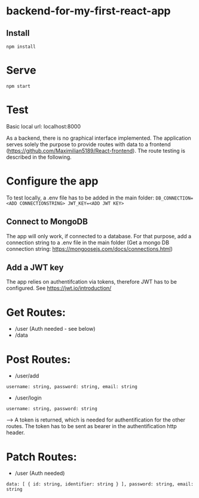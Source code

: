 # backend-for-my-first-react-app

## Install
`npm install`

# Serve
`npm start`

# Test
Basic local url: localhost:8000

As a backend, there is no graphical interface implemented. The application serves solely the purpose to provide routes with data to a frontend (https://github.com/Maximilian5189/React-frontend). 
The route testing is described  in the following.

# Configure the app
To test locally, a .env file has to be added in the main folder:
`DB_CONNECTION=<ADD CONNECTIONSTRING>
JWT_KEY=<ADD JWT KEY>`

## Connect to MongoDB
The app will only work, if connected to a database. For that purpose, add a connection string to a .env file in the main folder (Get a mongo DB connection string: https://mongoosejs.com/docs/connections.html)

## Add a JWT key
The app relies on authentifcation via tokens, therefore JWT has to be configured. See https://jwt.io/introduction/

# Get Routes:
* /user (Auth needed - see below)
* /data

# Post Routes:
* /user/add

`username: string, password: string, email: string`

* /user/login

`username: string, password: string`

--> A token is returned, which is needed for authentification for the other routes. The token has to be sent as bearer in the authentification http header.

# Patch Routes:

* /user (Auth needed)

`data: [ { id: string, identifier: string } ], password: string, email: string`

